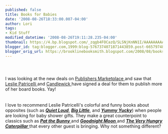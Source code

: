 ```yaml
---
published: false
title: Books for Babies
date: '2008-08-26T18:33:00.007-04:00'
author: Lori
tags:
- Kid Stuff
modified_datetime: '2008-08-26T19:11:28.235-04:00'
thumbnail: https://4.bp.blogspot.com/_zqgb4FOCazQ/SLSNjKnNN1I/AAAAAAAAAHY/GOcLwPt81as/s72-c/biglittle.jpg
blogger_id: tag:blogger.com,1999:blog-5767374071871443859.post-6657974815635681470
blogger_orig_url: https://brooklinebooksmith.blogspot.com/2008/08/books-for-babies.html
---
```


<a href="https://4.bp.blogspot.com/_zqgb4FOCazQ/SLSNjKnNN1I/AAAAAAAAAHY/GOcLwPt81as/s1600-h/biglittle.jpg"><img id="BLOGGER_PHOTO_ID_5238967901822465874" style="DISPLAY: block; MARGIN: 0px auto 10px; CURSOR: hand; TEXT-ALIGN: center" alt="" src="https://4.bp.blogspot.com/_zqgb4FOCazQ/SLSNjKnNN1I/AAAAAAAAAHY/GOcLwPt81as/s320/biglittle.jpg" border="0" /></a><br /><div><a href="https://2.bp.blogspot.com/_zqgb4FOCazQ/SLSNN6sg-jI/AAAAAAAAAHQ/U2O2i74-0d8/s1600-h/biglittle.jpg"></a>I was looking at the new deals on <a href="https://www.publishersmarketplace.com/">Publishers Marketplace </a>and saw that <a href="https://www.candlewick.com/authill.asp?b=Author&amp;m=bio&amp;id=2961&amp;pix=y">Leslie Patricelli </a>and <a href="https://www.candlewick.com/default.asp">Candlewick </a>have signed a deal for them to publish more of her board books. Yay!<br /><div><br /><br /><div>I love to recommend Leslie Patricelli's colorful and funny books about opposites (such as <strong><em><a href="https://brookline.booksense.com/NASApp/store/Product?s=showproduct&amp;isbn=9780763619527">Quiet Loud</a></em></strong>, <strong><em><a href="https://brookline.booksense.com/NASApp/store/Product?s=showproduct&amp;isbn=9780763619510">Big Little</a></em></strong>, and <strong><em><a href="https://brookline.booksense.com/NASApp/store/Product?s=showproduct&amp;isbn=9780763619503">Yummy Yucky</a></em></strong>) when people are looking for baby shower gifts. They make a great counterpoint to classics such as <a href="https://brookline.booksense.com/NASApp/store/Product?s=showproduct&amp;isbn=9780307120007"><strong><em>Pat the Bunny</em></strong> </a>and <a href="https://brookline.booksense.com/NASApp/store/Product?s=showproduct&amp;isbn=9780694003617"><strong><em>Goodnight Moon</em></strong> </a>and <a href="https://brookline.booksense.com/NASApp/store/Product?s=showproduct&amp;isbn=9780399226908"><strong><em>The Very Hungry Caterpillar</em></strong> </a>that every other guest is bringing. Why not something different? </div></div></div>